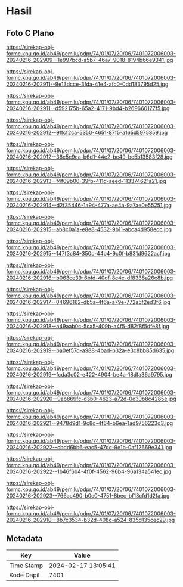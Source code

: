 # Hasil

## Foto C Plano

https://sirekap-obj-formc.kpu.go.id/ab49/pemilu/pdpr/74/01/07/20/06/7401072006003-20240216-202909--1e997bcd-a5b7-46a7-9018-8194b66e9341.jpg

https://sirekap-obj-formc.kpu.go.id/ab49/pemilu/pdpr/74/01/07/20/06/7401072006003-20240216-202911--9e13dcce-3fda-41e4-afc0-0dd183795d25.jpg

https://sirekap-obj-formc.kpu.go.id/ab49/pemilu/pdpr/74/01/07/20/06/7401072006003-20240216-202911--d592175b-65a2-4171-9bd4-b269660177f5.jpg

https://sirekap-obj-formc.kpu.go.id/ab49/pemilu/pdpr/74/01/07/20/06/7401072006003-20240216-202912--9ffcf2ca-5350-4651-87f5-a165d5975859.jpg

https://sirekap-obj-formc.kpu.go.id/ab49/pemilu/pdpr/74/01/07/20/06/7401072006003-20240216-202912--38c5c9ca-b6d1-44e2-bc49-bc5b13583f28.jpg

https://sirekap-obj-formc.kpu.go.id/ab49/pemilu/pdpr/74/01/07/20/06/7401072006003-20240216-202913--f4f09b00-39fb-411d-aeed-113374621a21.jpg

https://sirekap-obj-formc.kpu.go.id/ab49/pemilu/pdpr/74/01/07/20/06/7401072006003-20240216-202914--d2f35446-1a94-477a-ae4a-9a7ae0e55251.jpg

https://sirekap-obj-formc.kpu.go.id/ab49/pemilu/pdpr/74/01/07/20/06/7401072006003-20240216-202915--ab8c0a1a-e8e8-4532-9b11-abca4d958edc.jpg

https://sirekap-obj-formc.kpu.go.id/ab49/pemilu/pdpr/74/01/07/20/06/7401072006003-20240216-202915--147f3c84-350c-44b4-9c0f-b831d9622acf.jpg

https://sirekap-obj-formc.kpu.go.id/ab49/pemilu/pdpr/74/01/07/20/06/7401072006003-20240216-202916--b063ce39-6bfd-40df-8c4c-df8338a26c8b.jpg

https://sirekap-obj-formc.kpu.go.id/ab49/pemilu/pdpr/74/01/07/20/06/7401072006003-20240216-202917--04696162-db5a-4f6a-a79e-772a5f2ed3f6.jpg

https://sirekap-obj-formc.kpu.go.id/ab49/pemilu/pdpr/74/01/07/20/06/7401072006003-20240216-202918--a49aab0c-5ca5-409b-a4f5-d82f8f5dfe8f.jpg

https://sirekap-obj-formc.kpu.go.id/ab49/pemilu/pdpr/74/01/07/20/06/7401072006003-20240216-202919--ba0ef57d-a988-4bad-b32a-e3c8bb85d635.jpg

https://sirekap-obj-formc.kpu.go.id/ab49/pemilu/pdpr/74/01/07/20/06/7401072006003-20240216-202919--fcda3c02-e422-4904-be4a-18dfa36a9795.jpg

https://sirekap-obj-formc.kpu.go.id/ab49/pemilu/pdpr/74/01/07/20/06/7401072006003-20240216-202920--9ab869fc-d3b0-4623-a72d-0e30b8c4285e.jpg

https://sirekap-obj-formc.kpu.go.id/ab49/pemilu/pdpr/74/01/07/20/06/7401072006003-20240216-202921--9478d9d1-9c8d-4f64-b6ea-1ad9756223d3.jpg

https://sirekap-obj-formc.kpu.go.id/ab49/pemilu/pdpr/74/01/07/20/06/7401072006003-20240216-202922--cbdd6bb6-eac5-47dc-9e1b-0af12669e341.jpg

https://sirekap-obj-formc.kpu.go.id/ab49/pemilu/pdpr/74/01/07/20/06/7401072006003-20240216-202922--1b46f6b4-4f0f-4562-96b4-96a134a541ec.jpg

https://sirekap-obj-formc.kpu.go.id/ab49/pemilu/pdpr/74/01/07/20/06/7401072006003-20240216-202923--766ac490-b0c0-4751-8bec-bf18cfd1d2fa.jpg

https://sirekap-obj-formc.kpu.go.id/ab49/pemilu/pdpr/74/01/07/20/06/7401072006003-20240216-202910--8b7c3534-b32d-408c-a524-835d135cec29.jpg


## Metadata

| Key        | Value               |
| ---------- | ------------------- |
| Time Stamp | 2024-02-17 13:05:41 |
| Kode Dapil | 7401                |



